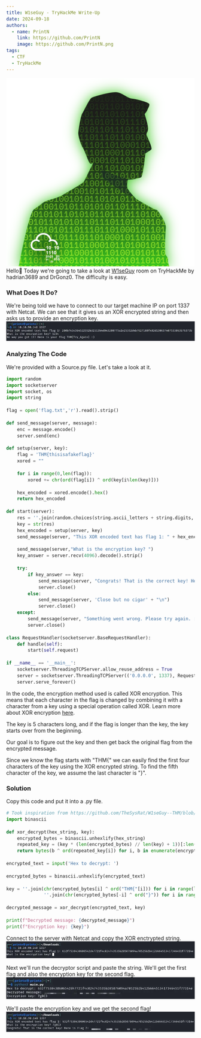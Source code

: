 ```yaml
---
title: W1seGuy - TryHackMe Write-Up
date: 2024-09-18
authors:
  - name: PrintN
    link: https://github.com/PrintN
    image: https://github.com/PrintN.png
tags:
  - CTF
  - TryHackMe
---
```

![Image 0](0.webp)
Hello👋 Today we're going to take a look at [W1seGuy](https://tryhackme.com/r/room/w1seguy) room on TryHackMe by hadrian3689 and DrGonz0. The difficulty is easy.
### What Does It Do?
We're being told we have to connect to our target machine IP on port 1337 with Netcat. We can see that it gives us an XOR encrypted string and then asks us to provide an encryption key.
![Screenshot 1](./1.webp)

### Analyzing The Code
We're provided with a Source.py file. Let's take a look at it.
```python
import random
import socketserver 
import socket, os
import string

flag = open('flag.txt','r').read().strip()

def send_message(server, message):
    enc = message.encode()
    server.send(enc)

def setup(server, key):
    flag = 'THM{thisisafakeflag}' 
    xored = ""

    for i in range(0,len(flag)):
        xored += chr(ord(flag[i]) ^ ord(key[i%len(key)]))

    hex_encoded = xored.encode().hex()
    return hex_encoded

def start(server):
    res = ''.join(random.choices(string.ascii_letters + string.digits, k=5))
    key = str(res)
    hex_encoded = setup(server, key)
    send_message(server, "This XOR encoded text has flag 1: " + hex_encoded + "\n")
    
    send_message(server,"What is the encryption key? ")
    key_answer = server.recv(4096).decode().strip()

    try:
        if key_answer == key:
            send_message(server, "Congrats! That is the correct key! Here is flag 2: " + flag + "\n")
            server.close()
        else:
            send_message(server, 'Close but no cigar' + "\n")
            server.close()
    except:
        send_message(server, "Something went wrong. Please try again. :)\n")
        server.close()

class RequestHandler(socketserver.BaseRequestHandler):
    def handle(self):
        start(self.request)

if __name__ == '__main__':
    socketserver.ThreadingTCPServer.allow_reuse_address = True
    server = socketserver.ThreadingTCPServer(('0.0.0.0', 1337), RequestHandler)
    server.serve_forever()   
```
In the code, the encryption method used is called XOR encryption. This means that each character in the flag is changed by combining it with a character from a key using a special operation called XOR. Learn more about XOR encryption [here](https://en.wikipedia.org/wiki/XOR_cipher).

The key is 5 characters long, and if the flag is longer than the key, the key starts over from the beginning.

Our goal is to figure out the key and then get back the original flag from the encrypted message.

Since we know the flag starts with "THM{" we can easily find the first four characters of the key using the XOR encrypted string. To find the fifth character of the key, we assume the last character is "}".

### Solution
Copy this code and put it into a .py file.
```python
# Took inspiration from https://github.com/TheSysRat/W1seGuy--THM/blob/main/w1seguy.py
import binascii

def xor_decrypt(hex_string, key):
    encrypted_bytes = binascii.unhexlify(hex_string)
    repeated_key = (key * (len(encrypted_bytes) // len(key) + 1))[:len(encrypted_bytes)]
    return bytes(b ^ ord(repeated_key[i]) for i, b in enumerate(encrypted_bytes)).decode('utf-8')

encrypted_text = input('Hex to decrypt: ')

encrypted_bytes = binascii.unhexlify(encrypted_text)

key = ''.join(chr(encrypted_bytes[i] ^ ord("THM{"[i])) for i in range(len("THM{"))) + \
              ''.join(chr(encrypted_bytes[-i] ^ ord("}")) for i in range(1, len("}") + 1))[:5]

decrypted_message = xor_decrypt(encrypted_text, key)

print(f"Decrypted message: {decrypted_message}")
print(f"Encryption key: {key}")
```

Connect to the server with Netcat and copy the XOR enctrypted string.
![Screenshot 2](./2.webp)

Next we'll run the decryptor script and paste the string. We'll get the first flag and also the encryption key for the second flag.
![Screenshot 3](./3.webp)

We'll paste the encryption key and we get the second flag!
![Screenshot 4](./4.webp)
